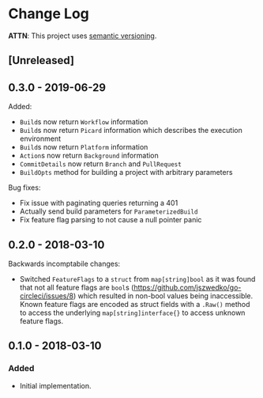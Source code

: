# Change Log

**ATTN**: This project uses [semantic versioning](http://semver.org/).

## [Unreleased]

## 0.3.0 - 2019-06-29

Added:

* `Build`s now return `Workflow` information
* `Build`s now return `Picard` information which describes the execution environment
* `Build`s now return `Platform` information
* `Action`s now return `Background` information
* `CommitDetails` now return `Branch` and `PullRequest`
* `BuildOpts` method for building a project with arbitrary parameters

Bug fixes:

* Fix issue with paginating queries returning a 401
* Actually send build parameters for `ParameterizedBuild`
* Fix feature flag parsing to not cause a null pointer panic

## 0.2.0 - 2018-03-10

Backwards incomptabile changes:

* Switched `FeatureFlags` to a `struct` from `map[string]bool` as it was found that not all feature flags are `bool`s
  (https://github.com/jszwedko/go-circleci/issues/8) which resulted in non-bool values being inaccessible. Known feature
  flags are encoded as struct fields with a `.Raw()` method to access the underlying `map[string]interface{}` to access
  unknown feature flags.

## 0.1.0 - 2018-03-10

### Added
- Initial implementation.
